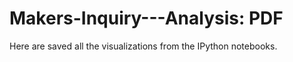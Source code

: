 Makers-Inquiry---Analysis: PDF
===============================

Here are saved all the visualizations from the IPython notebooks.
